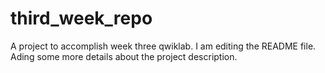 # third_week_repo
A project to accomplish week three qwiklab.
I am editing the README file. Ading some more details about the project description.
